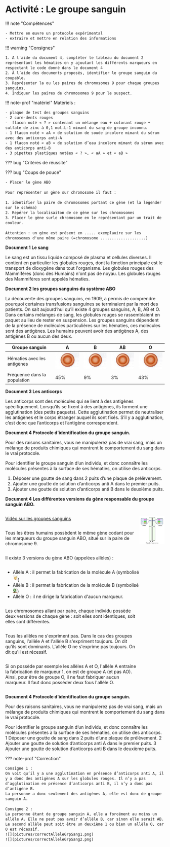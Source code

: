 # Activité : Le groupe sanguin

!!! note "Compétences"

    - Mettre en œuvre un protocole expérimental
    - extraire et mettre en relation des informations  

!!! warning "Consignes"

    1. A l'aide du document 4, compléter le tableau du document 2 représentant les hématies en y ajoutant les différents marqueurs en respectant le code donné dans le document 4
    2. À l’aide des documents proposés, identifier le groupe sanguin du coupable.
    3. Représenter la ou les paires de chromosomes 9 pour chaque groupes sanguins.
    4. Indiquer les paires de chromosomes 9 pour le suspect.


!!! note-prof "matériel"
    Matériels : 

    - plaque de test des groupes sanguins
    - 2 cure-dents rouges
    -  flacon noté « ? » contenant un mélange eau + colorant rouge + sulfate de zinc à 0,1 mol.L-1 mimant du sang de groupe inconnu.
    - 1 flacon noté « aA » de solution de soude incolore mimant du sérum avec des anticorps anti-A
    - 1 flacon noté « aB » de solution d’eau incolore mimant du sérum avec des anticorps anti-B
    - 3 pipettes plastiques notées « ? », « aA » et « aB »

    
??? bug "Critères de réussite"

??? bug "Coups de pouce"    

    - Placer le gène ABO
  
    Pour représenter un gène sur chromosome il faut :

    1. identifier la paire de chromosomes portant ce gène (et la légender sur le schéma)
    2. Repérer la localisaiton de ce gène sur les chromosomes
    3. Placer le gène surle chromosome en le représentant par un trait de couleur.

    Attention : un gène est présent en ..... exemplauire sur les chromosomes d'une même paire (=chromosome ....................)


**Document 1 Le sang**

Le sang est un tissu liquide composé de plasma et cellules diverses. Il contient en particulier les globules rouges, dont la fonction principale est le transport de dioxygène dans tout l'organisme. 
Les globules rouges des Mammifères (donc des Humains) n'ont pas de noyau. Les globules rouges des Mammifères sont appelés hématies.

**Document 2 les groupes sanguins du système ABO**


La découverte des groupes sanguins, en 1909, a permis de comprendre pourquoi certaines transfusions sanguines se terminaient par la mort des patients. On sait aujourd’hui qu’il existe 4 groupes sanguins, A, B, AB et O. 
Dans certains mélanges de sang, les globules rouges se rassemblaient en paquet au lieu de rester en suspension. Les groupes sanguins dépendent de la présence de molécules particulières sur les hématies, ces molécules sont des antigènes. Les humains peuvent avoir des antigènes A, des antigènes B ou aucun des deux.

| Groupe sanguin | A | B | AB | O |
|----------------|---|---|----|---|
| Hématies avec les antigènes |![](pictures/hematiesO.png)|![](pictures/hematiesO.png)|![](pictures/hematiesO.png)|![](pictures/hematiesO.png)|
| Fréquence dans la population | 45% | 9% | 3% | 43% |


**Document 3 Les anticorps**

Les anticorps sont des molécules qui se lient à des antigènes spécifiquement. Lorsqu’ils se fixent à des antigènes, ils forment une agglutination (des petits paquets). Cette agglutination permet de neutraliser les antigènes et le corps étranger auquel ils sont fixés. S’il y a agglutination, c’est donc que l’anticorps et l’antigène correspondent.

**Document 4 Protocole d’identification du groupe sanguin.**

Pour des raisons sanitaires, vous ne manipulerez pas de vrai sang, mais un mélange de produits chimiques qui montrent le comportement du sang dans le vrai protocole.

Pour identifier le groupe sanguin d’un individu, et donc connaître les molécules présentes à la surface de ses hématies, on utilise des anticorps. 

1. Déposer une goutte de sang dans 2 puits d’une plaque de prélèvement.
2. Ajouter une goutte de solution d’anticorps anti A dans le premier puits.
3. Ajouter une goutte de solution d’anticorps anti B dans le deuxième puits.



**Document 4 Les différentes versions du gène responsable du groupe sanguin ABO.**

<div markdown style="display:flex; flex-direction:row;">
<div markdown style="display:flex; flex-direction:column;">


[Vidéo sur les groupes sanguins](https://www.sciencesetavenir.fr/videos/2-minutes-pour-comprendre-les-groupes-sanguins_5qmk3u)

Tous les êtres humains possèdent le même gène codant pour les marqueurs du groupe sanguin ABO, situé sur la paire de chromosome 9.


Il existe 3 versions du gène ABO (appelées allèles) :

- Allèle A : il permet la fabrication de la molécule A (symbolisé ![](pictures/marqueurA.png))
- Allèle B : il permet la fabrication de la molécule B (symbolisé ![](pictures/marqueurB.png))
- Allèle O : il ne dirige la fabrication d'aucun marqueur.

Les chromosomes allant par paire, chaque individu possède deux versions de chaque gène : soit elles sont identiques, soit elles sont différentes.

Tous les allèles ne s'expriment pas. Dans le cas des groupes sanguins, l'allèle A et l'allèle B s'expriment toujours. On dit qu'ils sont dominants. L'allèle O ne s'exprime pas toujours. On dit qu'il est récessif.

Si on possède par exemple les allèles A et O, l'allèle A entraine la fabrication de marqueur 1, on est de groupe A (et pas AO). Ainsi, pour être de groupe O, il ne faut fabriquer aucun marqueur. Il faut donc posséder deux fous l'allèle O.


</div>
<div markdown style="display:flex; flex-direction:column;">

![](pictures/allelesABO.png)


</div>

</div>





**Document 4 Protocole d’identification du groupe sanguin.**

Pour des raisons sanitaires, vous ne manipulerez pas de vrai sang, mais un mélange de produits chimiques qui montrent le comportement du sang dans le vrai protocole.

Pour identifier le groupe sanguin d’un individu, et donc connaître les molécules présentes à la surface de ses hématies, on utilise des anticorps. 1 Déposer une goutte de sang dans 2 puits d’une plaque de prélèvement. 2 Ajouter une goutte de solution d’anticorps anti A dans le premier puits. 3 Ajouter une goutte de solution d’anticorps anti B dans le deuxième puits.



??? note-prof "Correction"

    Consigne 1 :
    On voit qu’il y a une agglutination en présence d’anticorps anti A, il y a donc des antigènes A sur les globules rouges. Il n’y a pas d’agglutination en présence d’anticorps anti B, il n’y a donc pas d’antigène B.
    La personne a donc seulement des antigènes A, elle est donc de groupe sanguin A.

    Consigne 2 :
    La personne étant de groupe sanguin A, elle a forcément au moins un allèle A. Elle ne peut pas avoir d’allèle B, car sinon elle serait AB. Le second allèle peut soit être un deuxième 1 ou bien un allèle O, car O est récessif.
    ![](pictures/correctAlleleGrpSang1.png)
    ![](pictures/correctAlleleGrpSang2.png)




